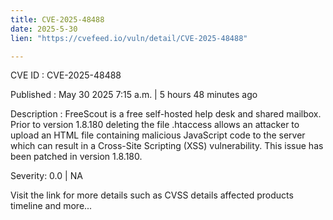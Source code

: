 ```yaml
---
title: CVE-2025-48488
date: 2025-5-30
lien: "https://cvefeed.io/vuln/detail/CVE-2025-48488"

---
```


CVE ID : CVE-2025-48488

Published :  May 30
2025
7:15 a.m. | 5 hours
48 minutes ago

Description : FreeScout is a free self-hosted help desk and shared mailbox. Prior to version 1.8.180
deleting the file .htaccess allows an attacker to upload an HTML file containing malicious JavaScript code to the server
which can result in a Cross-Site Scripting (XSS) vulnerability. This issue has been patched in version 1.8.180.

Severity: 0.0 | NA

Visit the link for more details
such as CVSS details
affected products
timeline
and more...
